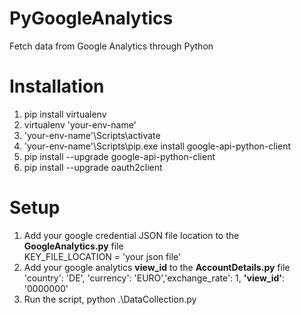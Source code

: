 # PyGoogleAnalytics
Fetch data from Google Analytics through Python

# Installation
1. pip install virtualenv <br/>
2. virtualenv 'your-env-name'  <br/>
3. 'your-env-name'\Scripts\activate  <br/>
4. 'your-env-name'\Scripts\pip.exe install google-api-python-client  <br/>
5. pip install --upgrade google-api-python-client  <br/>
6. pip install --upgrade oauth2client  <br/>
  
# Setup
1. Add your google credential JSON file location to the <b>GoogleAnalytics.py</b> file <br/>
  KEY_FILE_LOCATION = 'your json file' <br/>
2. Add your google analytics <b>view_id</b> to the <b>AccountDetails.py</b> file  <br/>
  'country': 'DE', 'currency': 'EURO','exchange_rate': 1, <b>'view_id'</b>: '0000000' <br/>
3. Run the script, python .\DataCollection.py
